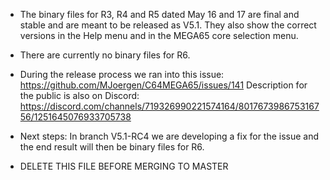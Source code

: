 * The binary files for R3, R4 and R5 dated May 16 and 17 are final and stable
  and are meant to be released as V5.1. They also show the correct versions in
  the Help menu and in the MEGA65 core selection menu.

* There are currently no binary files for R6.

* During the release process we ran into this issue:
  https://github.com/MJoergen/C64MEGA65/issues/141
  Description for the public is also on Discord:
  https://discord.com/channels/719326990221574164/801767398675316756/1251645076933705738

* Next steps: In branch V5.1-RC4 we are developing a fix for the issue and
  the end result will then be binary files for R6.

* DELETE THIS FILE BEFORE MERGING TO MASTER
